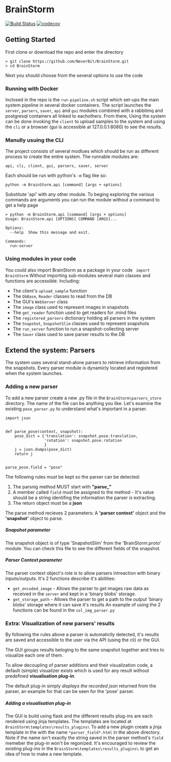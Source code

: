 # BrainStorm
[![Build Status](https://travis-ci.com/NeverBit/BrainStorm.svg?token=Fs14SrZ67aQ5phGqgwYT&branch=master)](https://travis-ci.com/NeverBit/BrainStorm)
[![codecov](https://codecov.io/gh/NeverBit/BrainStorm/branch/master/graph/badge.svg?token=X6NjL6joF5)](https://codecov.io/gh/NeverBit/BrainStorm)

## Getting Started
First clone or download the repo and enter the directory
```
> git clone https://github.com/NeverBit/BrainStorm.git
> cd BrainStorm
```
Next you should choose from the several options to use the code

### Running with Docker
Inclosed in the repo is the ```run-pipeline.sh``` script which set-ups the main system pipeline
in several docker containers.
The script launches the ```server```, ```parsers```, ```saver```, ```api``` and ```gui``` modules combined with a rabbitmq and postgresql containers all linked to eachothers.
From there, Using the system can be done invoking the ```client``` to upload samples to the system
and using the ```cli``` or a browser (gui is accessible at 127.0.0.1:8080) to see the results.

### Manully usuing the CLI
The project consists of several modlues which should be run as different process to create the entire system.
The runnable modules are:
```
api, cli, client, gui, parsers, saver, server 
```
Each should be run with python's ```-m``` flag like so:
```
python -m BrainStorm.api [command] [args + options]
```
Substitute 'api' with any other module.
To beging exploring the various commands are arguments you can run the module without a command
to get a help page
```
> python -m BrainStorm.api [command] [args + options]
Usage: BrainStorm.api [OPTIONS] COMMAND [ARGS]...

Options:
  --help  Show this message and exit.

Commands:
  run-server
```

### Using modules in your code
You could also import BrainStorm as a package in your code
``` import BrainStorm```
Without importing sub-modules several main classes and functions are accessible. Including:

* The client's ```upload_sample``` function
* The ```DbBase```, ```Reader``` classes to read from the DB
* The GUI's ```WebServer``` class
* The ```image``` class used to represent images in snapshots
* The ```get_reader``` function used to get readers for .mind files
* The ```registered_parsers``` dictionary holding all parsers in the system
* The ```Snapshot```, ```SnapshotSlim``` classes used to represent snapshots
* The ```run_server``` function to run a snapshot-collecting server
* The ```Saver``` class used to save parser results to the DB


## Extend the system: Parsers
The system uses several stand-alone parsers to retrieve information from the snapshots.
Every parser module is dynamicly located and registered when the system launches.
### Adding a new parser
To add a new parser create a new .py file in the ```BrainStorm\parsers_store``` directory.
The name of the file can be anything you like.
Let's examine the existing ```pose_parser.py``` to understand what's important in a parser.
```
import json


def parse_pose(context, snapshot):
    pose_dict = {'translation': snapshot.pose.translation,
                 'rotation': snapshot.pose.rotation
                 }
    j = json.dumps(pose_dict)
    return j


parse_pose.field = "pose"
```
The following rules must be kept so the parser can be detected:
1. The parsnig method MUST start with **"parse_"**
2. A member called ```field``` must be assigned to the method - It's value should be a string identifing the information the parser is extracting.
3. The return object must be a **json**

The parse method recieves 2 parameters: A **'parser context'** object and the **'snapshot'** object to parse.

##### Snapshot parameter
The snapshot object is of type 'SnapshotSlim' from the 'BrainStorm.proto' module. You can check this file to see the different fields of the snapshot.

##### Parser Context parameter
The parser context object's role is to allow parsers intreaction with binary inputs/outputs.
It's 2 functions describe it's abilities:
* ```get_encoded_image``` - Allows the parser to get images raw data as received in the ```server``` and kept in a 'binary blobs' storage.
* ```get_storage_path``` - Allows the parser to get a path to the *output* 'binary blobs' storage where it can save it's results
An example of using the 2 functions can be found in the ```col_img_parser.py```


### Extra: Visualization of new parsers' results
By following the rules above a parser is automaticlly detected, it's results are saved and accessible to the user via the API (using the cli) or the GUI.

The GUI groups results beloging to the same snapshot together and tries to visualize each one of them.

To allow decoupling of parser additions and their visualization code, a default (simple) visualizer exists which is used for any result without predefined **visualisation plug-in**.

The default plug-in simply *displays the recorded json* returned from the parser, an example for that can be seen for the 'pose' parser.

##### Adding a visualisation plug-in
The GUI is build using flask and the different results plug-ins are each rendered using jinja templates.
The templates are located at ```BrainStorm\templates\results_plugins\```
To add a new plugin create a jinja template in the with the name ```*parser_field*.html``` in the above directory. Note if the name isn't exactly the string saved in the parser method's ```field``` memeber the plug-in won't be regonized.
It's encouraged to review the existing plug-ins in the ```BrainStorm\templates\results_plugins\``` to get an idea of how to make a new template.

